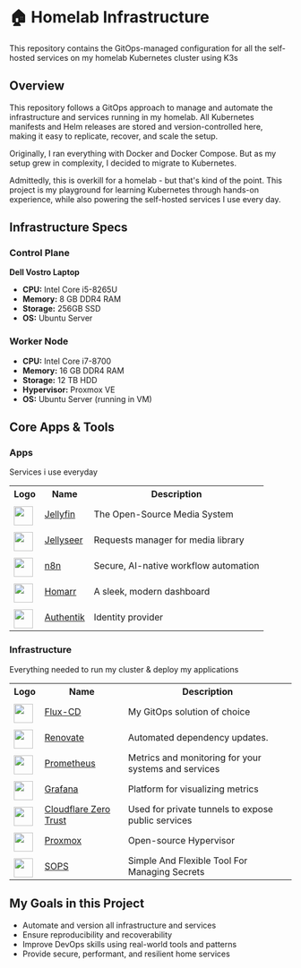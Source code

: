 # 🏠 Homelab Infrastructure

This repository contains the GitOps-managed configuration for all the self-hosted services on my homelab Kubernetes cluster using K3s

## Overview

This repository follows a GitOps approach to manage and automate the infrastructure and services running in my homelab. All Kubernetes manifests and Helm releases are stored and version-controlled here, making it easy to replicate, recover, and scale the setup.

Originally, I ran everything with Docker and Docker Compose. But as my setup grew in complexity, I decided to migrate to Kubernetes.

Admittedly, this is overkill for a homelab - but that's kind of the point. This project is my playground for learning Kubernetes through hands-on experience, while also powering the self-hosted services I use every day.

## Infrastructure Specs

### Control Plane 
**Dell Vostro Laptop** 
- **CPU:** Intel Core i5-8265U 
- **Memory:** 8 GB DDR4 RAM 
- **Storage:** 256GB SSD
- **OS:** Ubuntu Server

### Worker Node
- **CPU:** Intel Core i7-8700  
- **Memory:** 16 GB DDR4 RAM
- **Storage:** 12 TB HDD  
- **Hypervisor:** Proxmox VE
- **OS:** Ubuntu Server (running in VM)

## Core Apps & Tools

### Apps

Services i use everyday
<table>
    <tr>
        <th>Logo</th>
        <th>Name</th>
        <th>Description</th>
    </tr>
    <tr>
    <td>
        <img width="34" src="https://cdn.jsdelivr.net/gh/homarr-labs/dashboard-icons/svg/jellyfin.svg" style="padding-top:6px;">
        </td>
        <td>
        <a href="https://jellyfin.org/">Jellyfin</a>
    </td>
    <td>The Open-Source Media System</td>
    </tr>
    <tr>
    <td>
        <img width="34" src="https://raw.githubusercontent.com/homarr-labs/dashboard-icons/a2594d147cfd8eabca0ea40474e532377aebbb44/svg/jellyseerr.svg" style="padding-top:6px;">
        </td>
        <td>
        <a href="https://docs.jellyseerr.dev/">Jellyseer</a>
    </td>
    <td>Requests manager for media library</td>
    </tr>
    <tr>
    <td>
        <img width="34" src="https://cdn.jsdelivr.net/gh/homarr-labs/dashboard-icons/svg/n8n.svg" style="padding-top:6px;">
        </td>
        <td>
        <a href="https://n8n.io/">n8n</a>
    </td>
    <td>Secure, AI-native workflow automation</td>
    </tr>
    <tr>
    <td>
        <img width="34" src="https://cdn.jsdelivr.net/gh/homarr-labs/dashboard-icons/svg/homarr.svg" style="padding-top:6px;">
        </td>
        <td>
        <a href="https://homarr.dev/">Homarr</a>
    </td>
    <td>A sleek, modern dashboard</td>
    </tr>
    <tr>
    <td>
        <img width="34" src="https://cdn.jsdelivr.net/gh/homarr-labs/dashboard-icons/svg/authentik.svg" style="padding-top:6px;">
        </td>
        <td>
        <a href="https://goauthentik.io/">Authentik</a>
    </td>
    <td>Identity provider</td>
    </tr>
</table> 

### Infrastructure

Everything needed to run my cluster & deploy my applications
<table>
    <tr>
        <th>Logo</th>
        <th>Name</th>
        <th>Description</th>
    </tr>
    <tr>
    <td>
        <img width="34" src="https://cdn.jsdelivr.net/gh/homarr-labs/dashboard-icons/svg/flux-cd.svg" style="padding-top:6px;">
        </td>
        <td>
        <a href="https://fluxcd.io/">Flux-CD</a>
    </td>
    <td>My GitOps solution of choice</td>
    </tr>
    <tr>
    <td>
        <img width="34" src="https://cdn.jsdelivr.net/gh/homarr-labs/dashboard-icons/svg/renovate.svg" style="padding-top:6px;">
        </td>
        <td>
        <a href="https://docs.renovatebot.com/">Renovate</a>
    </td>
    <td>Automated dependency updates.</td>
    </tr>
    <tr>
    <td>
        <img width="34" src="https://cdn.jsdelivr.net/gh/homarr-labs/dashboard-icons/svg/prometheus.svg" style="padding-top:6px;">
        </td>
        <td>
        <a href="https://prometheus.io/">Prometheus</a>
    </td>
    <td>Metrics and monitoring for your systems and services</td>
    </tr>
    <tr>
    <td>
        <img width="34" src="https://cdn.jsdelivr.net/gh/homarr-labs/dashboard-icons/svg/grafana.svg" style="padding-top:6px;">
        </td>
        <td>
        <a href="https://grafana.com/">Grafana</a>
    </td>
    <td>Platform for visualizing metrics</td>
    </tr>
    <tr>
    <td>
        <img width="34" src="https://cdn.jsdelivr.net/gh/homarr-labs/dashboard-icons/svg/cloudflare.svg" style="padding-top:6px;">
        </td>
        <td>
        <a href="https://developers.cloudflare.com/cloudflare-one">Cloudflare Zero Trust</a>
    </td>
    <td>Used for private tunnels to expose public services</td>
    </tr>
    <tr>
    <td>
        <img width="34" src="https://cdn.jsdelivr.net/gh/homarr-labs/dashboard-icons/svg/proxmox.svg" style="padding-top:6px;">
        </td>
        <td>
        <a href="https://www.proxmox.com/en/">Proxmox</a>
    </td>
    <td>Open-source Hypervisor</td>
    </tr>
    <tr>
    <td>
        <img width="34" src="https://avatars.githubusercontent.com/u/129185620?s=200&v=4" style="padding-top:6px;">
        </td>
        <td>
        <a href="https://github.com/getsops/sops">SOPS</a>
    </td>
    <td>Simple And Flexible Tool For Managing Secrets</td>
    </tr>
</table> 


## My Goals in this Project

- Automate and version all infrastructure and services  
- Ensure reproducibility and recoverability  
- Improve DevOps skills using real-world tools and patterns  
- Provide secure, performant, and resilient home services 
